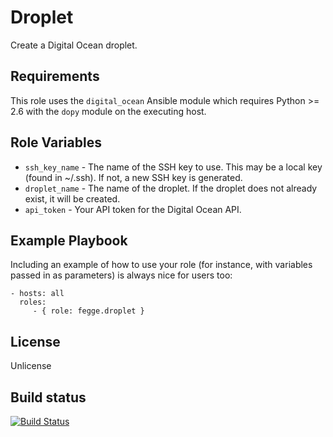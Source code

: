Droplet
=======

Create a Digital Ocean droplet.

Requirements
------------

This role uses the `digital_ocean` Ansible module which requires Python >= 2.6 with the `dopy` module on the executing host.

Role Variables
--------------

- `ssh_key_name` - The name of the SSH key to use. This may be a local key (found in ~/.ssh). If not, a new SSH key is generated.
- `droplet_name` - The name of the droplet. If the droplet does not already exist, it will be created.
- `api_token` - Your API token for the Digital Ocean API.

Example Playbook
----------------

Including an example of how to use your role (for instance, with variables passed in as parameters) is always nice for users too:

    - hosts: all
      roles:
         - { role: fegge.droplet }

License
-------

Unlicense

Build status
------------

[![Build Status](https://travis-ci.org/fegge/ansible-droplet.svg?branch=master)](https://travis-ci.org/fegge/ansible-droplet)
